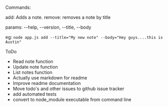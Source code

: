 Commands:

add: Adds a note.
remove: removes a note by title

params: 
--help, --version, --title, --body


eg:
`node app.js add --title="My new note" --body="Hey guys....this is Austin"`



ToDo
- Read note function
- Update note function
- List notes function
- Actually use markdown for readme
- Improve readme documentation
- Move todo's and other issues to github issue tracker
- add automated tests
- convert to node_module executable from command line
